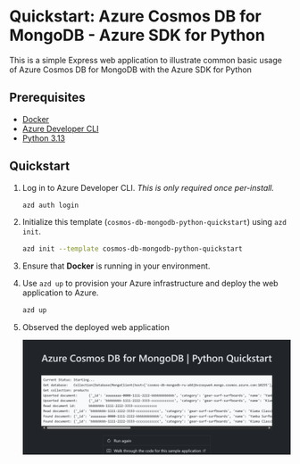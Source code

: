 <!--
---
page_type: sample
name: "Quickstart: Azure Cosmos DB for MongoDB and Azure SDK for Python"
description: This is a simple Express  web application to illustrate common basic usage of Azure Cosmos DB for MongoDB and the Azure SDK for Python.
urlFragment: template
languages:
- typescript
- javascript
- azdeveloper
products:
- azure-cosmos-db
---
-->

# Quickstart: Azure Cosmos DB for MongoDB - Azure SDK for Python

This is a simple Express web application to illustrate common basic usage of Azure Cosmos DB for MongoDB with the Azure SDK for Python

## Prerequisites

- [Docker](https://www.docker.com/)
- [Azure Developer CLI](https://aka.ms/azd-install)
- [Python 3.13](https://www.python.org/downloads/)

## Quickstart

1. Log in to Azure Developer CLI. *This is only required once per-install.*

    ```bash
    azd auth login
    ```

1. Initialize this template (`cosmos-db-mongodb-python-quickstart`) using `azd init`.

    ```bash
    azd init --template cosmos-db-mongodb-python-quickstart
    ```

1. Ensure that **Docker** is running in your environment.

1. Use `azd up` to provision your Azure infrastructure and deploy the web application to Azure.

    ```bash
    azd up
    ```

1. Observed the deployed web application

    ![Screenshot of the deployed web application.](assets/web.png)
